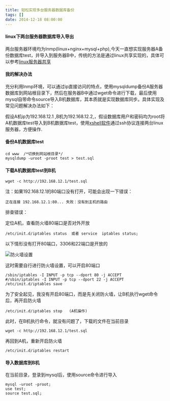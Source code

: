 ```yaml
---
title: 轻松实现多台服务器数据库备份
tags: []
date: 2014-12-18 08:00:00
---
```


#### linux下两台服务器数据库导入导出

两台服务器环境均为lnmp(linux+nginx+mysql+php),今天一直想实现服务器A备份数据库test，并导入到服务器B中，传统的方法是通过linux共享实现的，具体可以参考<a href="http://www.2cto.com/os/201108/102000.html" target="_blank">linux服务器共享</a>

#### 我的解决办法

充分利用lnmp环境，可以通过ip直接访问的特点，使用mysqldump备份A服务器数据库到网站根目录下，然后在服务器B中通过wget命令进行下载，最后使用mysql自带命令source导入B机数据库，其本质就是实现数据库同步。具体实现及常见问题解决办法如下：

假设A机ip为192.168.12.1 ,B机为192.168.12.2,，假设数据库用户和密码均为root将A机数据库test导入到B机数据库test，使用<a href="http://pan.baidu.com/s/1eQ3qPf8" target="_blank">xshell软件</a>通过ssh协议连接两台linux服务器，方便操作.

#### 备份A机数据库test

    cd www  /*切换到网站根目录*/
    mysqldump -uroot -proot test > test.sql

#### 下载A机数据库test到B机
    
    wget -c http://192.168.12.1/test.sql

注：如果192.168.12.1的80端口没有打开，可能会出现一下错误：

    正在连接 192.168.12.1:80... 失败：没有到主机的路由

排查错误：

定位A机，查看防火墙80端口是否对外开放

    /etc/init.d/iptables status  或者 service  iptables status;

以下情形没有打开80端口，3306和22端口是开放的

![防火墙设置](/assets/images/firewallPort.png)

这时需要自行进行防火墙设置，可以开启80端口

    /sbin/iptables -I INPUT -p tcp --dport 80 -j ACCEPT 
    #/sbin/iptables -I INPUT -p tcp --dport 22 -j ACCEPT
    /etc/init.d/iptables save

为了安全起见，我没有开启80端口，而是先关闭防火墙，让B机执行wget命令后，再开启防火墙

    /etc/init.d/iptables stop   (A机操作)

此时，在B机执行命令，就没有问题了，下载的文件在当前目录
    
    wget -c http://192.168.12.1/test.sql

再回到A机，重新开启防火墙
    
    /etc/init.d/iptables restart 

#### 导入数据库到B机

在当前目录，登录到mysql后，使用source命令进行导入

    mysql -uroot -proot;
    use test;
    source test.sql;
